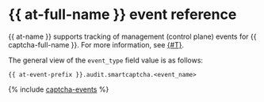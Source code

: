 # {{ at-full-name }} event reference

{{ at-name }} supports tracking of management (control plane) events for {{ captcha-full-name }}. For more information, see [{#T}](../audit-trails/concepts/format.md).

The general view of the `event_type` field value is as follows:

```text
{{ at-event-prefix }}.audit.smartcaptcha.<event_name>
```

{% include [captcha-events](../_includes/audit-trails/events/captcha-events.md) %}
